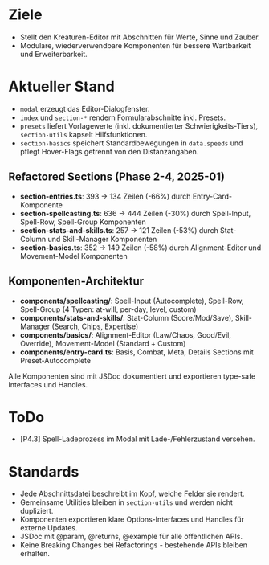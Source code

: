# Ziele
- Stellt den Kreaturen-Editor mit Abschnitten für Werte, Sinne und Zauber.
- Modulare, wiederverwendbare Komponenten für bessere Wartbarkeit und Erweiterbarkeit.

# Aktueller Stand
- `modal` erzeugt das Editor-Dialogfenster.
- `index` und `section-*` rendern Formularabschnitte inkl. Presets.
- `presets` liefert Vorlagewerte (inkl. dokumentierter Schwierigkeits-Tiers), `section-utils` kapselt Hilfsfunktionen.
- `section-basics` speichert Standardbewegungen in `data.speeds` und pflegt Hover-Flags getrennt von den Distanzangaben.

## Refactored Sections (Phase 2-4, 2025-01)
- **section-entries.ts**: 393 → 134 Zeilen (-66%) durch Entry-Card-Komponente
- **section-spellcasting.ts**: 636 → 444 Zeilen (-30%) durch Spell-Input, Spell-Row, Spell-Group Komponenten
- **section-stats-and-skills.ts**: 257 → 121 Zeilen (-53%) durch Stat-Column und Skill-Manager Komponenten
- **section-basics.ts**: 352 → 149 Zeilen (-58%) durch Alignment-Editor und Movement-Model Komponenten

## Komponenten-Architektur
- **components/spellcasting/**: Spell-Input (Autocomplete), Spell-Row, Spell-Group (4 Typen: at-will, per-day, level, custom)
- **components/stats-and-skills/**: Stat-Column (Score/Mod/Save), Skill-Manager (Search, Chips, Expertise)
- **components/basics/**: Alignment-Editor (Law/Chaos, Good/Evil, Override), Movement-Model (Standard + Custom)
- **components/entry-card.ts**: Basis, Combat, Meta, Details Sections mit Preset-Autocomplete

Alle Komponenten sind mit JSDoc dokumentiert und exportieren type-safe Interfaces und Handles.

# ToDo
- [P4.3] Spell-Ladeprozess im Modal mit Lade-/Fehlerzustand versehen.

# Standards
- Jede Abschnittsdatei beschreibt im Kopf, welche Felder sie rendert.
- Gemeinsame Utilities bleiben in `section-utils` und werden nicht dupliziert.
- Komponenten exportieren klare Options-Interfaces und Handles für externe Updates.
- JSDoc mit @param, @returns, @example für alle öffentlichen APIs.
- Keine Breaking Changes bei Refactorings - bestehende APIs bleiben erhalten.
